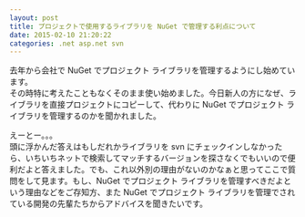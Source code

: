 ```yaml
---
layout: post
title: プロジェクトで使用するライブラリを NuGet で管理する利点について
date: 2015-02-10 21:20:22
categories: .net asp.net svn
---
```

<p>去年から会社で NuGet でプロジェクト ライブラリを管理するようにし始めています。<br>
その時特に考えたこともなくそのまま使い始めました。今日新人の方になぜ、ライブラリを直接プロジェクトにコピーして、代わりに NuGet でプロジェクト ライブラリを管理するのかを聞かれました。</p>

<p>えーとー。。。<br>
頭に浮かんだ答えはもしだれかライブラリを svn にチェックインしなかったら、いちいちネットで検索してマッチするバージョンを探さなくでもいいので便利だよと答えました。でも、これ以外別の理由がないのかなぁと思ってここで質問をして見ます。もし、NuGet でプロジェクト ライブラリを管理すべきだよという理由などをご存知方、また NuGet でプロジェクト ライブラリを管理でされている開発の先輩たちからアドバイスを聞きたいです。</p>

